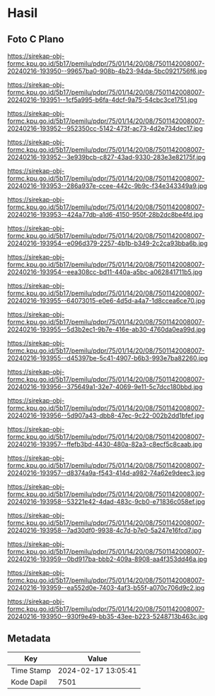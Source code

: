 # Hasil

## Foto C Plano

https://sirekap-obj-formc.kpu.go.id/5b17/pemilu/pdpr/75/01/14/20/08/7501142008007-20240216-193950--99657ba0-908b-4b23-94da-5bc0921756f6.jpg

https://sirekap-obj-formc.kpu.go.id/5b17/pemilu/pdpr/75/01/14/20/08/7501142008007-20240216-193951--1cf5a995-b6fa-4dcf-9a75-54cbc3ce1751.jpg

https://sirekap-obj-formc.kpu.go.id/5b17/pemilu/pdpr/75/01/14/20/08/7501142008007-20240216-193952--952350cc-5142-473f-ac73-4d2e734dec17.jpg

https://sirekap-obj-formc.kpu.go.id/5b17/pemilu/pdpr/75/01/14/20/08/7501142008007-20240216-193952--3e939bcb-c827-43ad-9330-283e3e82175f.jpg

https://sirekap-obj-formc.kpu.go.id/5b17/pemilu/pdpr/75/01/14/20/08/7501142008007-20240216-193953--286a937e-ccee-442c-9b9c-f34e343349a9.jpg

https://sirekap-obj-formc.kpu.go.id/5b17/pemilu/pdpr/75/01/14/20/08/7501142008007-20240216-193953--424a77db-a1d6-4150-950f-28b2dc8be4fd.jpg

https://sirekap-obj-formc.kpu.go.id/5b17/pemilu/pdpr/75/01/14/20/08/7501142008007-20240216-193954--e096d379-2257-4b1b-b349-2c2ca93bba6b.jpg

https://sirekap-obj-formc.kpu.go.id/5b17/pemilu/pdpr/75/01/14/20/08/7501142008007-20240216-193954--eea308cc-bd11-440a-a5bc-a062841711b5.jpg

https://sirekap-obj-formc.kpu.go.id/5b17/pemilu/pdpr/75/01/14/20/08/7501142008007-20240216-193955--64073015-e0e6-4d5d-a4a7-1d8ccea6ce70.jpg

https://sirekap-obj-formc.kpu.go.id/5b17/pemilu/pdpr/75/01/14/20/08/7501142008007-20240216-193955--5d3b2ec1-9b7e-416e-ab30-4760da0ea99d.jpg

https://sirekap-obj-formc.kpu.go.id/5b17/pemilu/pdpr/75/01/14/20/08/7501142008007-20240216-193955--d45397be-5c41-4907-b6b3-993e7ba82260.jpg

https://sirekap-obj-formc.kpu.go.id/5b17/pemilu/pdpr/75/01/14/20/08/7501142008007-20240216-193956--375649a1-32e7-4069-9e11-5c7dcc180bbd.jpg

https://sirekap-obj-formc.kpu.go.id/5b17/pemilu/pdpr/75/01/14/20/08/7501142008007-20240216-193956--5d907a43-dbb8-47ec-9c22-002b2dd1bfef.jpg

https://sirekap-obj-formc.kpu.go.id/5b17/pemilu/pdpr/75/01/14/20/08/7501142008007-20240216-193957--ffefb3bd-4430-480a-82a3-c8ecf5c8caab.jpg

https://sirekap-obj-formc.kpu.go.id/5b17/pemilu/pdpr/75/01/14/20/08/7501142008007-20240216-193957--d8374a9a-f543-414d-a982-74a62e9deec3.jpg

https://sirekap-obj-formc.kpu.go.id/5b17/pemilu/pdpr/75/01/14/20/08/7501142008007-20240216-193958--53221e42-4dad-483c-9cb0-e71836c058ef.jpg

https://sirekap-obj-formc.kpu.go.id/5b17/pemilu/pdpr/75/01/14/20/08/7501142008007-20240216-193958--7ad30df0-9938-4c7d-b7e0-5a247e16fcd7.jpg

https://sirekap-obj-formc.kpu.go.id/5b17/pemilu/pdpr/75/01/14/20/08/7501142008007-20240216-193959--0bd917ba-bbb2-409a-8908-aa4f353dd46a.jpg

https://sirekap-obj-formc.kpu.go.id/5b17/pemilu/pdpr/75/01/14/20/08/7501142008007-20240216-193959--ea552d0e-7403-4af3-b55f-a070c706d9c2.jpg

https://sirekap-obj-formc.kpu.go.id/5b17/pemilu/pdpr/75/01/14/20/08/7501142008007-20240216-193950--930f9e49-bb35-43ee-b223-5248713b463c.jpg


## Metadata

| Key        | Value               |
| ---------- | ------------------- |
| Time Stamp | 2024-02-17 13:05:41 |
| Kode Dapil | 7501                |



